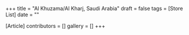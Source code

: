 +++
title = "Al Khuzama/Al Kharj, Saudi Arabia"
draft = false
tags = [Store List]
date = ""

[Article]
contributors = []
gallery = []
+++